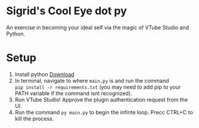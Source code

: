 # Sigrid's Cool Eye dot py
An exercise in becoming your ideal self via the magic of VTube Studio and Python.

# Setup
1. Install python [Download](https://www.python.org/ftp/python/3.10.2/python-3.10.2-amd64.exe)
2. In terminal, navigate to where `main.py` is and run the command <br/> `pip install -r requirements.txt` (you may need to add pip to your PATH variable if the command isnt recognized).
3. Run VTube Studio! Approve the plugin authentication request from the UI.
4. Run the command `py main.py` to begin the infinte loop. Precc CTRL+C to kill the process.
